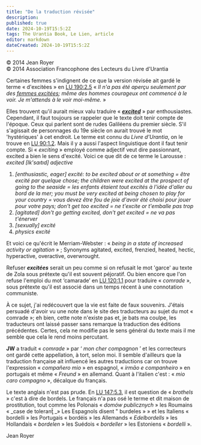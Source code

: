 ```yaml
---
title: "De la traduction révisée"
description: 
published: true
date: 2024-10-19T15:5:2Z
tags: The Urantia Book, Le Lien, article
editor: markdown
dateCreated: 2024-10-19T15:5:2Z
---
```


<p class="v-card v-sheet theme--light grey lighten-3 px-2">© 2014 Jean Royer<br>© 2014 Association Francophone des Lecteurs du Livre d'Urantia</p>

Certaines femmes s'indignent de ce que la version révisée ait gardé le terme « d'excitées » en [LU 190:2.5](/fr/The_Urantia_Book/190#p2_5) « _II n'a pas été aperçu seulement par des <ins>femmes excitées</ins>; même des hommes courageux ont commencé à le voir. Je m'attends à le voir moi-même._ »

Elles trouvent qu'il aurait mieux valu traduire « ***<ins>excited</ins>*** » par enthousiastes. Cependant, il faut toujours se rappeler que le texte doit tenir compte de l'époque. Ceux qui parlent sont de rudes Galiléens du premier siècle. S'il s'agissait de personnages du 19e siècle on aurait trouvé le mot 'hystériques' à cet endroit. Le terme est connu du _Livre d'Urantia_, on le trouve en [LU 90:1.2](/fr/The_Urantia_Book/90#p1_2). Mais il y a aussi l'aspect linguistique dont il faut tenir compte. Si « _exciting_ » employé comme adjectif veut dire passionnant, excited a bien le sens d'excité. Voici ce que dit de ce terme le Larousse : _excited [Ik'saıtıd] adjective_

1. _[enthusiastic, eager] excité: to be excited about or at something = être excité par quelque chose; the children were excited at the prospect of going to the seaside = les enfants étaient tout excités à l'idée d'aller au bord de la mer; you must be very excited at being chosen to play for your country = vous devez être fou de joie d'avoir été choisi pour jouer pour votre pays; don't get too excited = ne t'excite or t'emballe pas trop_
2. _[agitated] don't go getting excited, don't get excited = ne va pas t'énerver_
3. _[sexually] excité_
4. _physics excité_

Et voici ce qu'écrit le Merriam-Webster : « _being in a state of increased activity or agitation_ » ; Synonyms agitated, excited, frenzied, heated, hectic, hyperactive, overactive, overwrought.

Refuser ***excitées*** serait un peu comme si on refusait le mot 'garce' au texte de Zola sous prétexte qu'il est souvent péjoratif. Ou bien encore que l'on refuse l'emploi du mot ‘camarade’ en [LU 120:1.1](/fr/The_Urantia_Book/120#p1_1) pour traduire « _comrade_ », sous prétexte qu'il est associé dans un temps récent à une connotation communiste.

À ce sujet, j'ai redécouvert que la vie est faite de faux souvenirs. J'étais persuadé d'avoir vu une note dans le site des traducteurs au sujet du mot « comrade »; eh bien, cette note n'existe pas et, je bats ma coulpe, les traducteurs ont laissé passer sans remarque la traduction des éditions précédentes. Certes, cela ne modifie pas le sens général du texte mais il me semble que cela le rend moins percutant.

**JW** a traduit « _comrade_ » par ‘ _mon cher compagnon_ ’ et les correcteurs ont gardé cette appellation, à tort, selon moi. Il semble d'ailleurs que la traduction française ait influencé les autres traductions car on trouve l'expression « _compaňero mio_ » en espagnol, « _irmāo e companheiro_ » en portugais et même « _Freund_ » en allemand. Quant à l'italien c'est : « _mio caro compagno_ », décalque du français.

Le texte anglais n'est pas prude. En [LU 147:5.3](/fr/The_Urantia_Book/147#p5_3), il est question de « _brothels_ » c'est à dire de bordels. Le français n'a pas osé le terme et dit maison de prostitution, tout comme les Polonais « _domów publicznych_ » les Roumains « _case de toleranţ̣̆ _» Les Espagnols disent " burdeles » » et les Italiens « bordelli » les Portugais « bordéis » les Allemands « _Edelbordells_ » les Hollandais « _bordelen_ » les Suédois « _bordeller_ » les Estoniens « _bordelli_ ».

Jean Royer